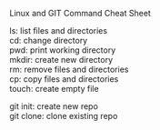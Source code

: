 Linux and GIT Command Cheat Sheet  

ls: list files and directories  
cd: change directory  
pwd: print working directory  
mkdir: create new directory  
rm: remove files and directories  
cp: copy files and directories  
touch: create empty file  

git init: create new repo  
git clone: clone existing repo  
